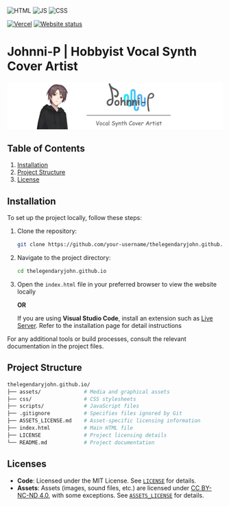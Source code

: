 ![HTML](https://img.shields.io/badge/HTML-E34F26?style=for-the-badge&logo=html5&logoColor=white)
![JS](https://img.shields.io/badge/JavaScript-F7DF1E?style=for-the-badge&logo=javascript&logoColor=black)
![CSS](https://img.shields.io/badge/CSS-1572B6?style=for-the-badge&logo=css3&logoColor=white)

[![Vercel](https://img.shields.io/badge/Vercel-000000?style=for-the-badge&logo=vercel&logoColor=white)](https://johnni-p.vercel.app)
[![Website status](https://img.shields.io/website-online-offline-green-red/https/johnni-p.vercel.app.svg)](https://johnni-p.vercel.app)

# Johnni-P | Hobbyist Vocal Synth Cover Artist

![Johnni-P banner](/assets/github-banner.webp)

## Table of Contents

1. [Installation](#installation)
2. [Project Structure](#project-structure)
3. [License](#license)

## Installation

To set up the project locally, follow these steps:

1. Clone the repository:
   ```bash
   git clone https://github.com/your-username/thelegendaryjohn.github.io.git
   ```
2. Navigate to the project directory:
   ```bash
   cd thelegendaryjohn.github.io
   ```
3. Open the `index.html` file in your preferred browser to view the website locally

   **OR**

   If you are using **Visual Studio Code**, install an extension such as [Live Server](https://marketplace.visualstudio.com/items?itemName=ritwickdey.LiveServer). Refer to the installation page for detail instructions

For any additional tools or build processes, consult the relevant documentation in the project files.

## Project Structure

```bash
thelegendaryjohn.github.io/
├── assets/              # Media and graphical assets
├── css/                 # CSS stylesheets
├── scripts/             # JavaScript files
├── .gitignore           # Specifies files ignored by Git
├── ASSETS_LICENSE.md    # Asset-specific licensing information
├── index.html           # Main HTML file
├── LICENSE              # Project licensing details
└── README.md            # Project documentation
```

## Licenses

- **Code**: Licensed under the MIT License. See [`LICENSE`](/LICENSE) for details.
- **Assets**: Assets (images, sound files, etc.) are licensed under [CC BY-NC-ND 4.0](https://creativecommons.org/licenses/by-nc-nd/4.0/), with some exceptions. See [`ASSETS_LICENSE`](/ASSETS_LICENSE) for details.
